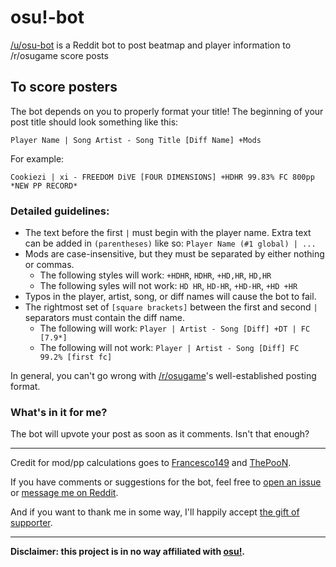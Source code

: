 # osu!-bot

[/u/osu-bot](https://reddit.com/u/osu-bot) is a Reddit bot to post beatmap and player information to /r/osugame score posts

## To score posters

The bot depends on you to properly format your title! The beginning of your post title should look something like this:
```
Player Name | Song Artist - Song Title [Diff Name] +Mods
```

For example:

```
Cookiezi | xi - FREEDOM DiVE [FOUR DIMENSIONS] +HDHR 99.83% FC 800pp *NEW PP RECORD*
```

### Detailed guidelines:

* The text before the first `|` must begin with the player name. Extra text can be added in `(parentheses)` like so:
  ```Player Name (#1 global) | ...```
* Mods are case-insensitive, but they must be separated by either nothing or commas.
  * The following styles will work: `+HDHR`, `HDHR`, `+HD,HR`, `HD,HR`
  * The following syles will not work: `HD HR`, `HD-HR`, `+HD-HR`, `+HD +HR`
* Typos in the player, artist, song, or diff names will cause the bot to fail.
* The rightmost set of `[square brackets]` between the first and second `|` separators must contain the diff name.
  * The following will work: ```Player | Artist - Song [Diff] +DT | FC [7.9*]```
  * The following will not work: ```Player | Artist - Song [Diff] FC 99.2% [first fc]```

In general, you can't go wrong with [/r/osugame](https://reddit.com/r/osugame)'s well-established posting format.

### What's in it for me?
The bot will upvote your post as soon as it comments. Isn't that enough?

***

Credit for mod/pp calculations goes to [Francesco149](https://github.com/Francesco149/oppai) and [ThePooN](https://github.com/ThePooN/osu-ModPropertiesCalculator).

If you have comments or suggestions for the bot, feel free to [open an issue](https://github.com/christopher-dG/osu-bot/issues/new) or [message me on Reddit](https://www.reddit.com/message/compose/?to=PM_ME_DOG_PICS_PLS).

And if you want to thank me in some way, I'll happily accept [the gift of supporter](https://new.ppy.sh/u/3172543).

***

****Disclaimer: this project is in no way affiliated with [osu!](https://osu.ppy.sh).****
